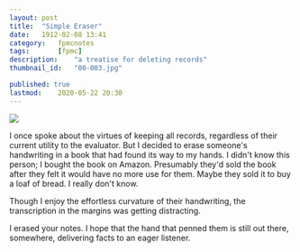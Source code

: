 ```yaml
---
layout: post
title: 	"Simple Eraser"
date:	1912-02-08 13:41
category:	fpmcnotes
tags:		[fpmc] 
description: 	"a treatise for deleting records"
thumbnail_id:	"00-003.jpg"

published: true
lastmod:	2020-05-22 20:30
---
```


<img src="{{ site.url }}/assets/img/cc-lesson6handwriting.jpg" max-width="1000" />

I once spoke about the virtues of keeping all records, regardless of their current utility to the evaluator. But I decided to erase someone's handwriting in a book that had found its way to my hands. I didn't know this person; I bought the book on Amazon. Presumably they'd sold the book after they felt it would have no more use for them. Maybe they sold it to buy a loaf of bread. I really don't know. 

Though I enjoy the effortless curvature of their handwriting, the transcription in the margins was getting distracting.

I erased your notes. I hope that the hand that penned them is still out there, somewhere, delivering facts to an eager listener.
